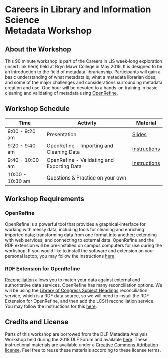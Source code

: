 # Careers in Library and Information Science <br> Metadata Workshop

## About the Workshop

This 90 minute workshop is part of the Careers in LIS week-long exploration (insert link here) held at Bryn Mawr College in May 2019. It is designed to be an introduction to the field of metadata librarianship. Participants will gain a basic understanding of what metadata is; what a metadata librarian does; and some of the major challenges and considerations surrounding metadata creation and use. One hour will be devoted to a hands-on training in basic cleaning and validating of metadata using [OpenRefine](http://openrefine.org/).

## Workshop Schedule
| Time | Activity | Material |
| ----- | ----- | ----- |
| 9:00 - 9:20 am | Presentation |[Slides](http://bit.ly/2J7TWUk) |
| 9:20 - 9:40 am | OpenRefine - Importing and Cleaning Data | [Instructions](instructions/importing-and-cleaning.md) |
| 9:40 - 10:00 am | OpenRefine - Validating and Exporting Data | [Instructions](instructions/validating-and-exporting.md) |
| 10:00 - 10:30 am | Questions & Practice on your own |

## Workshop Requirements
### OpenRefine

OpenRefine is a powerful tool that provides a graphical-interface for working with messy data, including tools for cleaning and enriching imported data; transforming data from one format into another; extending with web services; and connecting to external data. OpenRefine and the RDF extension will be pre-installed on campus computers for use during the workshop. If you would like to install the software and extension on your personal laptop, you may follow the instructions [here](/installation). 

### RDF Extension for OpenRefine

[Reconciliation](https://github.com/OpenRefine/OpenRefine/wiki/Reconciliation) allows you to match your data against external and authoritative data services. OpenRefine has many reconciliation options. We will be using the [Library of Congress Subject Headings](http://id.loc.gov/authorities/subjects.html) reconciliation service, which is a RDF data source, so we will need to install the RDF Extension for OpenRefine, and then add the LCSH reconciliation service. You may follow the instructions for this [here](/installation). 

## Credits and License
Parts of this workshop are borrowed from the DLF Metadata Analysis Workshop held during the 2018 DLF Forum and available [here](https://github.com/DLFMetadataAssessment/2018MetadataAnalysisWorkshop). These instructional materials are available under a [Creative Commons Attribution license](https://creativecommons.org/licenses/by/4.0/). Feel free to reuse these materials according to these license terms.

